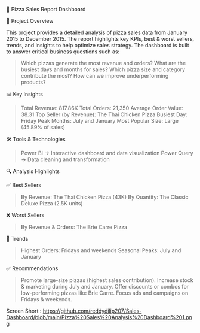  🍕 Pizza Sales Report Dashboard

📌 Project Overview

This project provides a detailed analysis of pizza sales data from January 2015 to December 2015. 
The report highlights key KPIs, best & worst sellers, trends, and insights to help optimize sales strategy.
The dashboard is built to answer critical business questions such as:

> Which pizzas generate the most revenue and orders?
> What are the busiest days and months for sales?
> Which pizza size and category contribute the most?
> How can we improve underperforming products?

📊 Key Insights

> Total Revenue: 817.86K
> Total Orders: 21,350
> Average Order Value: 38.31
> Top Seller (by Revenue): The Thai Chicken Pizza
> Busiest Day: Friday
> Peak Months: July and January
> Most Popular Size: Large (45.89% of sales)


🛠 Tools & Technologies

> Power BI → Interactive dashboard and data visualization
> Power Query → Data cleaning and transformation


🔍 Analysis Highlights

✅ Best Sellers
> By Revenue: The Thai Chicken Pizza (43K)
> By Quantity: The Classic Deluxe Pizza (2.5K units)

❌ Worst Sellers
> By Revenue & Orders: The Brie Carre Pizza

📅 Trends
> Highest Orders: Fridays and weekends
> Seasonal Peaks: July and January


✅ Recommendations

> Promote large-size pizzas (highest sales contribution).
> Increase stock & marketing during July and January.
> Offer discounts or combos for low-performing pizzas like Brie Carre.
> Focus ads and campaigns on Fridays & weekends.

Screen Short :
https://github.com/reddydilip207/Sales-Dashboard/blob/main/Pizza%20Sales%20Analysis%20Dashboard%201.png
